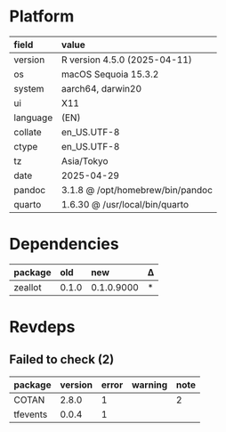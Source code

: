 # Platform

|field    |value                            |
|:--------|:--------------------------------|
|version  |R version 4.5.0 (2025-04-11)     |
|os       |macOS Sequoia 15.3.2             |
|system   |aarch64, darwin20                |
|ui       |X11                              |
|language |(EN)                             |
|collate  |en_US.UTF-8                      |
|ctype    |en_US.UTF-8                      |
|tz       |Asia/Tokyo                       |
|date     |2025-04-29                       |
|pandoc   |3.1.8 @ /opt/homebrew/bin/pandoc |
|quarto   |1.6.30 @ /usr/local/bin/quarto   |

# Dependencies

|package |old   |new        |Δ  |
|:-------|:-----|:----------|:--|
|zeallot |0.1.0 |0.1.0.9000 |*  |

# Revdeps

## Failed to check (2)

|package  |version |error |warning |note |
|:--------|:-------|:-----|:-------|:----|
|COTAN    |2.8.0   |1     |        |2    |
|tfevents |0.0.4   |1     |        |     |

